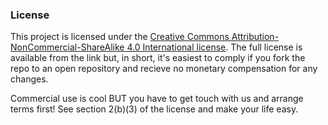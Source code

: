 ### License
This project is licensed under the [Creative Commons Attribution-NonCommercial-ShareAlike 4.0 International license](http://creativecommons.org/licenses/by-nc-sa/4.0/).  The full license is available from the link but, in short, it's easiest to comply if you fork the repo to an open repository and recieve no monetary compensation for any changes.

Commercial use is cool BUT you have to get touch with us and arrange terms first!  See section 2(b)(3) of the license and make your life easy.